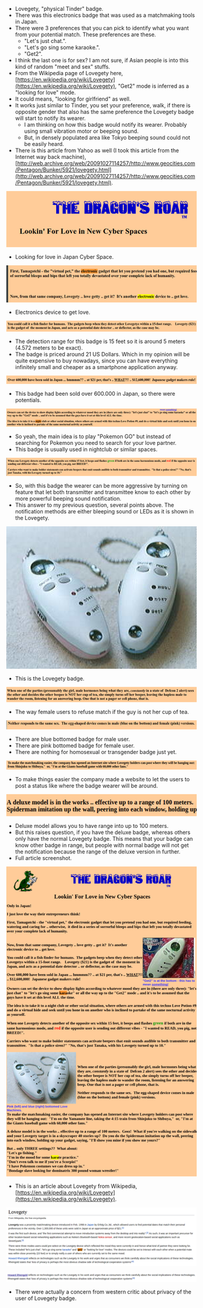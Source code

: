 * Lovegety, "physical Tinder" badge.
* There was this electronics badge that was used as a matchmaking tools in Japan.
* There were 3 preferences that you can pick to identify what you want from your potential match. These preferences are these.
	* "Let's just chat.".
	* "Let's go sing some karaoke.".
	* "Get2".
* I think the last one is for sex? I am not sure, if Asian people is into this kind of random "meet and sex" stuffs.
* From the Wikipedia page of Lovegety here, [https://en.wikipedia.org/wiki/Lovegety](https://en.wikipedia.org/wiki/Lovegety), "Get2" mode is inferred as a "looking for love" mode.
* It could means, "looking for girlfriend" as well.
* It works just similar to Tinder, you set your preference, walk, if there is opposite gender that also has the same preference the Lovegety badge will start to notify its wearer.
	* I am thinking on how this badge would notify its wearer. Probably using small vibration motor or beeping sound.
	* But, in densely populated area like Tokyo beeping sound could not be easily heard.
* There is this article from Yahoo as well (I took this article from the Internet way back machine), [http://web.archive.org/web/20091027114257/http://www.geocities.com/Pentagon/Bunker/5921/lovegety.html](http://web.archive.org/web/20091027114257/http://www.geocities.com/Pentagon/Bunker/5921/lovegety.html).

![./20170319-1955-cet-lovegety-badge-the-physical-tinder-1.png](./20170319-1955-cet-lovegety-badge-the-physical-tinder-1.png)

* Looking for love in Japan Cyber Space.

![./20170319-1955-cet-lovegety-badge-the-physical-tinder-2.png](./20170319-1955-cet-lovegety-badge-the-physical-tinder-2.png)

* Electronics device to get love.

![./20170319-1955-cet-lovegety-badge-the-physical-tinder-3.png](./20170319-1955-cet-lovegety-badge-the-physical-tinder-3.png)

* The detection range for this badge is 15 feet so it is around 5 meters (4.572 meters to be exact).
* The badge is priced around 21 US Dollars. Which in my opinion will be quite expensive to buy nowadays, since you can have everything infinitely small and cheaper as a smartphone application anyway.

![./20170319-1955-cet-lovegety-badge-the-physical-tinder-4.png](./20170319-1955-cet-lovegety-badge-the-physical-tinder-4.png)

* This badge had been sold over 600.000 in Japan, so there were potentials.

![./20170319-1955-cet-lovegety-badge-the-physical-tinder-5.png](./20170319-1955-cet-lovegety-badge-the-physical-tinder-5.png)

* So yeah, the main idea is to play "Pokemon GO" but instead of searching for Pokemon you need to search for your love partner.
* This badge is usually used in nightclub or similar spaces.

![./20170319-1955-cet-lovegety-badge-the-physical-tinder-6.png](./20170319-1955-cet-lovegety-badge-the-physical-tinder-6.png)

* So, with this badge the wearer can be more aggressive by turning on feature that let both transmitter and transmittee know to each other by more powerful beeping sound notification.
* This answer to my previous question, several points above. The notification methods are either bleeping sound or LEDs as it is shown in the Lovegety.

![./20170319-1955-cet-lovegety-badge-the-physical-tinder-7.png](./20170319-1955-cet-lovegety-badge-the-physical-tinder-7.png)

* This is the Lovegety badge.

![./20170319-1955-cet-lovegety-badge-the-physical-tinder-8.png](./20170319-1955-cet-lovegety-badge-the-physical-tinder-8.png)

* The way female users to refuse match if the guy is not her cup of tea.

![./20170319-1955-cet-lovegety-badge-the-physical-tinder-9.png](./20170319-1955-cet-lovegety-badge-the-physical-tinder-9.png)

* There are blue bottomed badge for male user.
* There are pink bottomed badge for female user.
* There are nothing for homosexual or transgender badge just yet.

![./20170319-1955-cet-lovegety-badge-the-physical-tinder-10.png](./20170319-1955-cet-lovegety-badge-the-physical-tinder-10.png)

* To make things easier the company made a website to let the users to post a status like where the badge wearer will be around.

![./20170319-1955-cet-lovegety-badge-the-physical-tinder-11.png](./20170319-1955-cet-lovegety-badge-the-physical-tinder-11.png)

* Deluxe model allows you to have range into up to 100 meters.
* But this raises question, if you have the deluxe badge, whereas others only have the normal Lovegety badge. This means that your badge can know other badge in range, but people with normal badge will not get the notification because the range of the deluxe version in further.
* Full article screenshot.

![./20170319-1955-cet-lovegety-badge-the-physical-tinder-12.png](./20170319-1955-cet-lovegety-badge-the-physical-tinder-12.png)

* This is an article about Lovegety from Wikipedia, [https://en.wikipedia.org/wiki/Lovegety](https://en.wikipedia.org/wiki/Lovegety).

![./20170319-1955-cet-lovegety-badge-the-physical-tinder-13.png](./20170319-1955-cet-lovegety-badge-the-physical-tinder-13.png)

![./20170319-1955-cet-lovegety-badge-the-physical-tinder-14.png](./20170319-1955-cet-lovegety-badge-the-physical-tinder-14.png)

* There were actually a concern from western critic about privacy of the user of Lovegety badge.